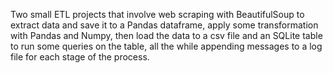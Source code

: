 Two small ETL projects that involve web scraping with BeautifulSoup to extract data and save it to a Pandas dataframe, apply some transformation with Pandas and Numpy, then load the data to a csv file and an SQLite table to run some queries on the table, all the while appending messages to a log file for each stage of the process.
